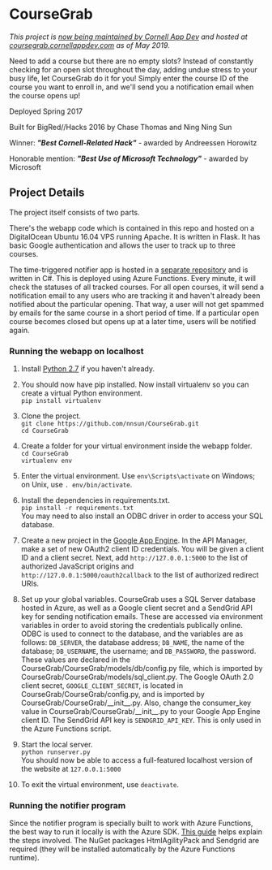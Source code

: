 # CourseGrab

*This project is [now being maintained by Cornell App Dev](https://github.com/cuappdev/course-grab) and hosted at [coursegrab.cornellappdev.com](coursegrab.cornellappdev.com) as of May 2019.*

Need to add a course but there are no empty slots? Instead of constantly checking for an open slot throughout the day, adding undue stress to your busy life, let CourseGrab do it for you! Simply enter the course ID of the course you want to enroll in, and we'll send you a notification email when the course opens up!

Deployed Spring 2017

Built for BigRed//Hacks 2016 by Chase Thomas and Ning Ning Sun

Winner: ***"Best Cornell-Related Hack"*** - awarded by Andreessen Horowitz

Honorable mention: ***"Best Use of Microsoft Technology"*** - awarded by Microsoft

## Project Details

The project itself consists of two parts.

There's the webapp code which is contained in this repo and hosted on a DigitalOcean Ubuntu 16.04 VPS running Apache. It is written in Flask. It has basic Google authentication and allows the user to track up to three courses. 

The time-triggered notifier app is hosted in a [separate repository](https://github.com/nnsun/CourseGrabNotifier) and is written in C#. This is deployed using Azure Functions. Every minute, it will check the statuses of all tracked courses. For all open courses, it will send a notification email to any users who are tracking it and haven't already been notified about the particular opening. That way, a user will not get spammed by emails for the same course in a short period of time. If a particular open course becomes closed but opens up at a later time, users will be notified again. 

### Running the webapp on localhost

1. Install [Python 2.7](https://www.python.org/downloads/) if you haven't already.

2. You should now have pip installed. Now install virtualenv so you can create a virtual Python environment.  
 ```pip install virtualenv```

3. Clone the project.  
```git clone https://github.com/nnsun/CourseGrab.git```  
```cd CourseGrab```

4. Create a folder for your virtual environment inside the webapp folder.  
```cd CourseGrab```  
```virtualenv env```

5. Enter the virtual environment. Use ```env\Scripts\activate``` on Windows; on Unix, use ```. env/bin/activate```.

6. Install the dependencies in requirements.txt.  
```pip install -r requirements.txt```  
You may need to also install an ODBC driver in order to access your SQL database. 
 
7. Create a new project in the [Google App Engine](https://cloud.google.com/appengine/). In the API Manager, make a set of new OAuth2 client ID credentials. You will be given a client ID and a client secret. Next, add ```http://127.0.0.1:5000``` to the list of authorized JavaScript origins and ```http://127.0.0.1:5000/oauth2callback``` to the list of authorized redirect URIs. 

8. Set up your global variables. CourseGrab uses a SQL Server database hosted in Azure, as well as a Google client secret and a SendGrid API key for sending notification emails. These are accessed via environment variables in order to avoid storing the credentials publically online. 
ODBC is used to connect to the database, and the variables are as follows: ```DB_SERVER```, the database address; ```DB_NAME```, the name of the database; ```DB_USERNAME```, the username; and ```DB_PASSWORD```, the password. These values are declared in the CourseGrab/CourseGrab/models/db/config.py file, which is imported by CourseGrab/CourseGrab/models/sql_client.py. The Google OAuth 2.0 client secret, ```GOOGLE_CLIENT_SECRET```, is located in CourseGrab/CourseGrab/config.py, and is imported by CourseGrab/CourseGrab/\_\_init\_\_.py. Also, change the consumer_key value in CourseGrab/CourseGrab/\_\_init\_\_.py to your Google App Engine client ID.
The SendGrid API key is ```SENDGRID_API_KEY```. This is only used in the Azure Functions script.

9. Start the local server.  
```python runserver.py```  
You should now be able to access a full-featured localhost version of the website at ```127.0.0.1:5000```
 
 10. To exit the virtual environment, use ```deactivate```.

### Running the notifier program

Since the notifier program is specially built to work with Azure Functions, the best way to run it locally is with the Azure SDK. [This guide](https://blogs.msdn.microsoft.com/webdev/2016/12/01/visual-studio-tools-for-azure-functions/) helps explain the steps involved. The NuGet packages HtmlAgilityPack and Sendgrid are required (they will be installed automatically by the Azure Functions runtime). 

